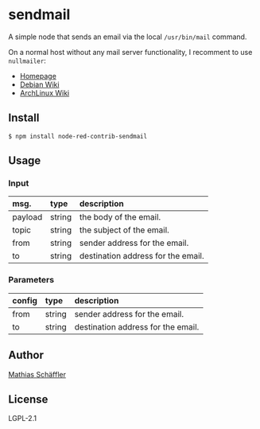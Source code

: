 # sendmail

A simple node that sends an email via the local `/usr/bin/mail` command.

On a normal host without any mail server functionality, I recomment to use `nullmailer`:

- [Homepage](https://untroubled.org/nullmailer/)
- [Debian Wiki](https://wiki.debian.org/nullmailer)
- [ArchLinux Wiki](https://wiki.archlinux.org/title/Nullmailer)

## Install

```
$ npm install node-red-contrib-sendmail
```

## Usage

### Input

|msg.    | type   | description                       |
|:-------|:-------|:----------------------------------|
|payload | string | the body of the email.            |
|topic   | string | the subject of the email.         |
|from    | string | sender address for the email.     |
|to      | string | destination address for the email.|

### Parameters

|config| type   | description                       |
|:-----|:-------|:----------------------------------|
|from  | string | sender address for the email.     |
|to    | string | destination address for the email.|

## Author

[Mathias Schäffler](https://github.com/m-schaeffler)

## License

LGPL-2.1
